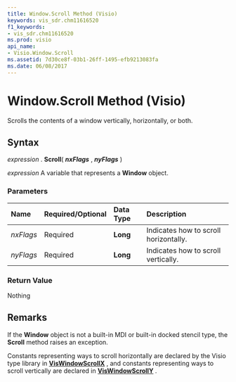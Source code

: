 ```yaml
---
title: Window.Scroll Method (Visio)
keywords: vis_sdr.chm11616520
f1_keywords:
- vis_sdr.chm11616520
ms.prod: visio
api_name:
- Visio.Window.Scroll
ms.assetid: 7d30ce8f-03b1-26ff-1495-efb9213083fa
ms.date: 06/08/2017
---
```



# Window.Scroll Method (Visio)

Scrolls the contents of a window vertically, horizontally, or both.


## Syntax

 _expression_ . **Scroll**( **_nxFlags_** , **_nyFlags_** )

 _expression_ A variable that represents a **Window** object.


### Parameters



|**Name**|**Required/Optional**|**Data Type**|**Description**|
|:-----|:-----|:-----|:-----|
| _nxFlags_|Required| **Long**|Indicates how to scroll horizontally.|
| _nyFlags_|Required| **Long**|Indicates how to scroll vertically.|

### Return Value

Nothing


## Remarks

If the **Window** object is not a built-in MDI or built-in docked stencil type, the **Scroll** method raises an exception.

Constants representing ways to scroll horizontally are declared by the Visio type library in **[VisWindowScrollX](viswindowscrollx-enumeration-visio.md)** , and constants representing ways to scroll vertically are declared in **[VisWindowScrollY](viswindowscrolly-enumeration-visio.md)** .


